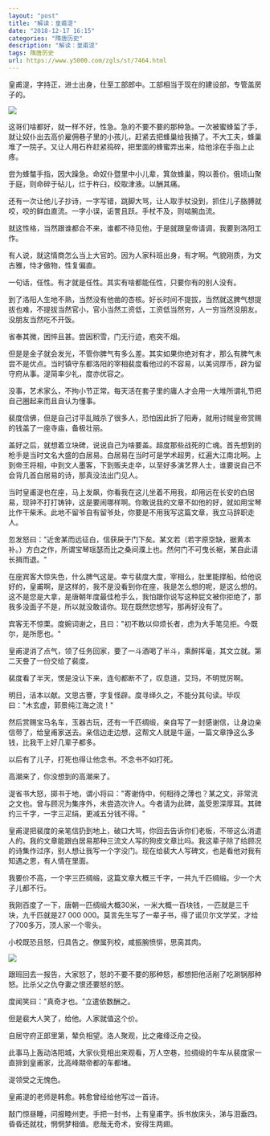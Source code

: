 ```yaml
---
layout: "post"
title: "解读：皇甫湜"
date: "2018-12-17 16:15"
categories: "隋唐历史"
description: "解读：皇甫湜"
tags: 隋唐历史
url: https://www.y5000.com/zgls/st/7464.html
---
```






皇甫湜，字持正，进士出身，仕至工部郎中。工部相当于现在的建设部，专管盖房子的。

![](https://img.y5000.com/uploads/allimg/161216/1332325460-0.jpg)

这哥们啥都好，就一样不好，性急。急的不要不要的那种急。一次被蜜蜂蜇了手，就让奴仆出去高价雇佣巷子里的小孩儿，赶紧去把蜂巢给我捅了。不大工夫，蜂巢堆了一院子。又让人用石杵赶紧捣碎，把里面的蜂蜜弄出来，给他涂在手指上止疼。

尝为蜂螫手指，因大躁急。命奴仆暨里中小儿辈，箕敛蜂巢，购以善价。俄顷山聚于庭，则命碎于砧儿，烂于杵臼，绞取津液。以酬其痛。

还有一次让他儿子抄诗，一字写错，跳脚大骂，让人取手杖没到，抓住儿子胳膊就咬，咬的鲜血直流。一字小误，诟詈且跃。手杖不及，则啮腕血流。

就这性格，当然跟谁都合不来，谁都不待见他，于是就跟皇帝请调，我要到洛阳工作。

有人说，就这情商怎么当上大官的。因为人家科班出身，有才啊。气貌刚质，为文古雅，恃才傲物，性复偏直。

一句话，任性。有才就是任性。其实有啥都能任性，只要你有的别人没有。

到了洛阳人生地不熟，当然没有他凿的杏核。好长时间不提拔，当然就这脾气想提拔也难，不提拔当然官小，官小当然工资低，工资低当然穷，人一穷当然没朋友。没朋友当然吃不开饭。

省奉其微，困悴且甚。尝因积雪，门无行迹，庖突不烟。

但是是金子就会发光，不管你脾气有多么差。其实如果你绝对有才，那么有脾气未尝不是优点。当时镇守东都洛阳的宰相裴度看他过的不容易，以美词厚币，辟为留守府从事。湜简率少礼，度亦优容之。

没事，艺术家么，不拘小节正常。每天活在套子里的庸人才会用一大堆所谓礼节把自己圈起来而且自认为懂事。

裴度信佛，但是自己讨平乱贼杀了很多人，恐怕因此折了阳寿，就用讨贼皇帝赏赐的钱盖了一座寺庙，备极壮丽。

盖好之后，就想着立块碑，说说自己为啥要盖。超度那些战死的亡魂。首先想到的枪手是当时文名大盛的白居易。白居易在当时可是学术超男，红遍大江南北啊。上到帝王将相，中到文人墨客，下到贩夫走卒，以至好多演艺界人士，谁要说自己不会背几首白居易的诗，那真没法出门见人。

当时皇甫湜也在座，马上发飙，你看我在这儿坐着不用我，却用远在长安的白居易，现钟不打打铸钟，这是要闹哪样啊。你敢说我的文章不如他的好，就如用宝琴比作干柴禾。此地不留爷自有留爷处，你要是不用我写这篇文章，我立马辞职走人。

忽发怒曰："近舍某而远征白，信获戾于门下矣。某文若（若字原空缺，据黄本补。）方白之作，所谓宝琴瑶瑟而比之桑间濮上也。然何门不可曳长裾，某自此请长揖而退。"

在座宾客大惊失色，什么脾气这是。幸亏裴度大度，宰相么，肚里能撑船。给他说好的，皇甫啊，是这样的，我不是没看到你在座，我是怎么想的呢，是这么想的。这不是您是大拿，是唐朝年度最佳枪手么，我怕跟你说写这种屁文被你拒绝了，那我多没面子不是，所以就没敢请你。现在既然您想写，那再好没有了。

宾客无不惊栗。度婉词谢之，且曰："初不敢以仰烦长者，虑为大手笔见拒。今既尔，是所愿也。"

皇甫湜消了点气，领了任务回家，要了一斗酒喝了半斗，乘醉挥毫，其文立就。第二天誊了一份交给了裴度。

裴度看了半天，愣是没认下来，连句都断不了，叹息道，艾玛，不明觉厉啊。

明日，洁本以献。文思古謇，字复怪辟。度寻绎久之，不能分其句读。毕叹曰："木玄虚，郭景纯江海之流！"

然后赏赐宝马名车，玉器古玩，还有一千匹绸缎，亲自写了一封感谢信，让身边亲信带了，给皇甫家送去。亲信边走边想，这帮文人就是牛逼，一篇文章挣这么多钱，比我干上好几辈子都多。

以后有了儿子，打死也得让他念书。不念书不如打死。

高潮来了，你没想到的高潮来了。

湜省书大怒，掷书于地，谓小将曰："寄谢侍中，何相待之薄也？某之文，非常流之文也。曾与顾况为集序外，未尝造次许人。今者请为此碑，盖受恩深厚耳。其碑约三千字，一字三疋绢，更减五分钱不得。"

皇甫湜把裴度的亲笔信扔到地上，破口大骂，你回去告诉你们老板，不带这么消遣人的。我的文章能跟白居易那种三流文人写的狗皮文章比吗。我这辈子除了给顾况的诗集作过序，别人想让我写一个字没门。现在给裴大人写碑文，也是看他对我有知遇之恩，有人情在里面。

我要价不高，一个字三匹绸缎，这篇文章大概三千字，一共九千匹绸缎。少一个大子儿都不行。

我刚百度了一下，唐朝一匹绸缎大概30米，一米大概一百块钱，一匹就是三千块，九千匹就是27 000
000。莫言先生写了一辈子书，得了诺贝尔文学奖，才给了700多万，顶人家一个零头。

小校既恐且怒，归具告之。僚属列校，咸振腕愤悱，思脔其肉。

![](https://img.y5000.com/uploads/allimg/161216/8-1612161331094C.jpg)

跟班回去一报告，大家怒了，怒的不要不要的那种怒，都想把他活剐了吃涮锅那种怒。比杀父之仇夺妻之恨还要怒的怒。

度闻笑曰："真奇才也。"立遣依数酬之。

但是裴大人笑了，给他。人家就值这个价。

自居守府正郎里第，辇负相望。洛人聚观，比之雍绛泛舟之役。

此事马上轰动洛阳城，大家伙竞相出来观看，万人空巷，拉绸缎的牛车从裴度家一直排到皇甫家，比高峰期帝都的车都堵。

湜领受之无愧色。

皇甫湜的老师是韩愈。韩愈曾经给他写过一首诗。

敲门惊昼睡，问报睦州吏。手把一封书，上有皇甫字。拆书放床头，涕与泪垂四。昏昏还就枕，惘惘梦相值。悲哉无奇术，安得生两翅。
